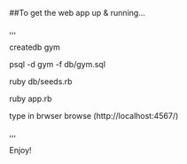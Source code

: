 ##To get the web app up & running...

,,,  

createdb gym

psql -d gym -f db/gym.sql

ruby db/seeds.rb

ruby app.rb  

type in brwser browse (http://localhost:4567/)  

,,,

Enjoy!
